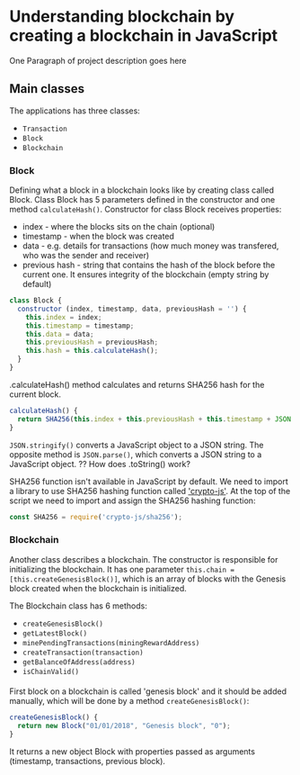 # Understanding blockchain by creating a blockchain in JavaScript

One Paragraph of project description goes here

## Main classes
The applications has three classes:
- `Transaction`
- `Block`
- `Blockchain`

### Block

Defining what a block in a blockchain looks like by creating class called Block.
Class Block has 5 parameters defined in the constructor and one method `calculateHash()`.
Constructor for class Block receives properties:
- index - where the blocks sits on the chain (optional)
- timestamp - when the block was created
- data - e.g. details for transactions (how much money was transfered, who was the sender and receiver)
- previous hash - string that contains the hash of the block before the current one. It ensures integrity of the blockchain (empty string by default)
```javascript
class Block {
  constructor (index, timestamp, data, previousHash = '') {
    this.index = index;
    this.timestamp = timestamp;
    this.data = data;
    this.previousHash = previousHash;
    this.hash = this.calculateHash();
  }
}
```
.calculateHash() method calculates and returns SHA256 hash for the current block.
```javascript
calculateHash() {
  return SHA256(this.index + this.previousHash + this.timestamp + JSON.stringify(this.data) + this.nonce).toString();
}
```
`JSON.stringify()` converts a JavaScript object to a JSON string. The opposite method is `JSON.parse()`, which converts a JSON string to a JavaScript object.
?? How does .toString() work?

SHA256 function isn't available in JavaScript by default.
We need to import a library to use SHA256 hashing function called ['crypto-js'](https://www.npmjs.com/package/crypto-js).
At the top of the script we need to import and assign the SHA256 hashing function:
```javascript
const SHA256 = require('crypto-js/sha256');

```

### Blockchain

Another class describes a blockchain.
The constructor is responsible for initializing the blockchain.
It has one parameter `this.chain = [this.createGenesisBlock()]`, which is an array of blocks with the Genesis block created when the blockchain is initialized.

The Blockchain class has 6 methods:
- `createGenesisBlock()`
- `getLatestBlock()`
- `minePendingTransactions(miningRewardAddress)`
- `createTransaction(transaction)`
- `getBalanceOfAddress(address)`
- `isChainValid()`

#### 
First block on a blockchain is called 'genesis block' and it should be added manually, which will be done by a method `createGenesisBlock()`:
```javascript
createGenesisBlock() {
  return new Block("01/01/2018", "Genesis block", "0");
}
```
It returns a new object Block with properties passed as arguments (timestamp, transactions, previous block).